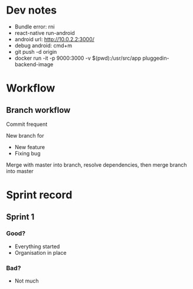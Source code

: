# Dev notes
* Bundle error: rni
* react-native run-android
* android url: http://10.0.2.2:3000/
* debug android: cmd+m
* git push -d origin <name of remote branch>
* docker run -it -p 9000:3000 -v $(pwd):/usr/src/app pluggedin-backend-image


# Workflow
## Branch workflow
Commit frequent

New branch for
* New feature
* Fixing bug

Merge with master into branch, resolve dependencies, then merge branch into master

# Sprint record
## Sprint 1
### Good?

* Everything started
* Organisation in place

### Bad?

* Not much